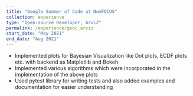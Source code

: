```yaml
---
title: "Google Summer of Code at NumFOCUS"
collection: experience
type: "Open-source Developer, ArviZ"
permalink: /experience/gsoc_arviz
start_date: "May 2021"
end_date: "Aug 2021" 
---
```


- Implemented plots for Bayesian Visualization like Dot plots, ECDF plots etc. with backend as Matplotlib and Bokeh
- Implemented various algorithms which were incorporated in the implementation of the above plots
- Used pytest library for writing tests and also added examples and documentation for easier understanding